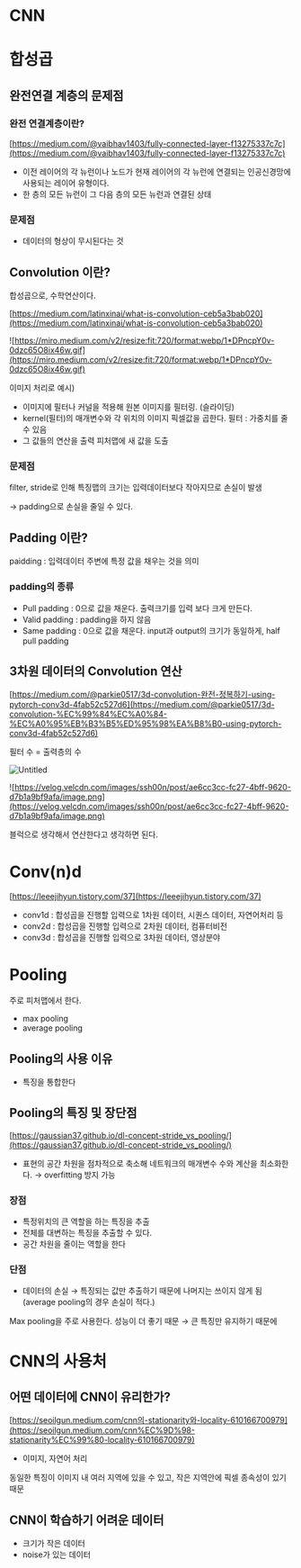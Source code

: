 # CNN

# 합성곱

## 완전연결 계층의 문제점

### 완전 연결계층이란?

[https://medium.com/@vaibhav1403/fully-connected-layer-f13275337c7c](https://medium.com/@vaibhav1403/fully-connected-layer-f13275337c7c)

- 이전 레이어의 각 뉴런이나 노드가 현재 레이어의 각 뉴런에 연결되는 인공신경망에 사용되는 레이어 유형이다.
- 한 층의 모든 뉴런이 그 다음 층의 모든 뉴런과 연결된 상태

### 문제점

- 데이터의 형상이 무시된다는 것

## Convolution 이란?

합성곱으로, 수학연산이다.

[https://medium.com/latinxinai/what-is-convolution-ceb5a3bab020](https://medium.com/latinxinai/what-is-convolution-ceb5a3bab020)

![https://miro.medium.com/v2/resize:fit:720/format:webp/1*DPncpY0v-0dzc65O8ix46w.gif](https://miro.medium.com/v2/resize:fit:720/format:webp/1*DPncpY0v-0dzc65O8ix46w.gif)

이미지 처리로 예시)

- 이미지에 필터나 커널을 적용해 원본 이미지를 필터링. (슬라이딩)
- kernel(필터)의 매개변수와 각 위치의 이미지 픽셀값을 곱한다. 필터 : 가중치를 줄 수 있음
- 그 값들의 연산을 출력 피처맵에 새 값을 도출

### 문제점

filter, stride로 인해 특징맵의 크기는 입력데이터보다 작아지므로 손실이 발생

→ padding으로 손실을 줄일 수 있다.

## Padding 이란?

paidding : 입력데이터 주변에 특정 값을 채우는 것을 의미

### padding의 종류

- Pull padding : 0으로 값을 채운다. 출력크기를 입력 보다 크게 만든다.
- Valid padding : padding을 하지 않음
- Same padding : 0으로 값을 채운다. input과 output의 크기가 동일하게, half pull padding

## 3차원 데이터의 Convolution 연산

[https://medium.com/@parkie0517/3d-convolution-완전-정복하기-using-pytorch-conv3d-4fab52c527d6](https://medium.com/@parkie0517/3d-convolution-%EC%99%84%EC%A0%84-%EC%A0%95%EB%B3%B5%ED%95%98%EA%B8%B0-using-pytorch-conv3d-4fab52c527d6)

필터 수 = 출력층의 수

![Untitled](https://github.com/IMS-STUDY/AI-Study/assets/127017020/6d14084f-0dfa-4454-a592-e190ce831916)


![https://velog.velcdn.com/images/ssh00n/post/ae6cc3cc-fc27-4bff-9620-d7b1a9bf9afa/image.png](https://velog.velcdn.com/images/ssh00n/post/ae6cc3cc-fc27-4bff-9620-d7b1a9bf9afa/image.png)

블럭으로 생각해서 연산한다고 생각하면 된다.

# Conv(n)d

[https://leeejihyun.tistory.com/37](https://leeejihyun.tistory.com/37)

- conv1d : 합성곱을 진행할 입력으로 1차원 데이터, 시퀀스 데이터, 자연어처리 등
- conv2d : 합성곱을 진행할 입력으로 2차원 데이터, 컴퓨터비전
- conv3d : 합성곱을 진행할 입력으로 3차원 데이터, 영상분야

# Pooling

주로 피처맵에서 한다.

- max pooling
- average pooling

## Pooling의 사용 이유

- 특징을 통합한다

## Pooling의 특징 및 장단점

[https://gaussian37.github.io/dl-concept-stride_vs_pooling/](https://gaussian37.github.io/dl-concept-stride_vs_pooling/)

- 표현의 공간 차원을 점차적으로 축소해 네트워크의 매개변수 수와 계산을 최소화한다. → overfitting 방지 가능

### 장점

- 특정위치의 큰 역할을 하는 특징을 추출
- 전체를 대변하는 특징을 추출할 수 있다.
- 공간 차원을 줄이는 역할을 한다

### 단점

- 데이터의 손실 → 특징되는 값만 추출하기 때문에 나머지는 쓰이지 않게 됨 (average pooling의 경우 손실이 적다.)

Max pooling을 주로 사용한다. 성능이 더 좋기 때문 → 큰 특징만 유지하기 때문에

# CNN의 사용처

## 어떤 데이터에 CNN이 유리한가?

[https://seoilgun.medium.com/cnn의-stationarity와-locality-610166700979](https://seoilgun.medium.com/cnn%EC%9D%98-stationarity%EC%99%80-locality-610166700979)

- 이미지, 자연어 처리

동일한 특징이 이미지 내 여러 지역에 있을 수 있고, 작은 지역안에 픽셀 종속성이 있기 때문

## CNN이 학습하기 어려운 데이터

- 크기가 작은 데이터
- noise가 있는 데이터
